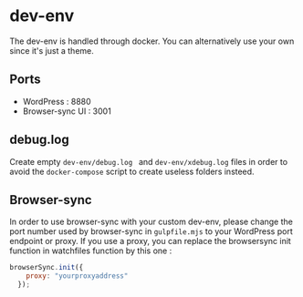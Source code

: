 # dev-env

The dev-env is handled through docker. You can alternatively use your own since it's just a theme. 

## Ports

- WordPress : 8880
- Browser-sync UI : 3001

## debug.log

Create empty `dev-env/debug.log ` and `dev-env/xdebug.log` files in order to avoid the `docker-compose` script to create useless folders insteed.

## Browser-sync

In order to use browser-sync with your custom dev-env, please change the port number used by browser-sync in `gulpfile.mjs` to your WordPress port endpoint or proxy. If you use a proxy, you can replace the browsersync init function in watchfiles function by this one :

```javascript
browserSync.init({
    proxy: "yourproxyaddress"
  });
```